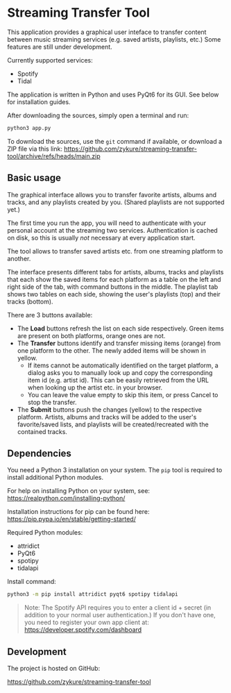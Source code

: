 # Streaming Transfer Tool

This application provides a graphical user inteface to transfer content between music streaming services (e.g. saved artists, playlists, etc.) Some features are still under development.

Currently supported services:
* Spotify
* Tidal

The application is written in Python and uses PyQt6 for its GUI. See below for installation guides.

After downloading the sources, simply open a terminal and run:
```sh
python3 app.py
```

To download the sources, use the `git` command if available, or download a ZIP file via this link:
https://github.com/zykure/streaming-transfer-tool/archive/refs/heads/main.zip

## Basic usage

The graphical interface allows you to transfer favorite artists, albums and tracks, and any playlists created by you.
(Shared playlists are not supported yet.)

The first time you run the app, you will need to authenticate with your personal account at the streaming two services. Authentication is cached on disk, so this is usually *not* necessary at every application start.

The tool allows to transfer saved artists etc. from one streaming platform to another.

The interface presents different tabs for artists, albums, tracks and playlists that each show the saved items for each platform as a table on the left and right side of the tab, with command buttons in the middle. The playlist tab shows two tables on each side, showing the user's playlists (top) and their tracks (bottom).

There are 3 buttons available:

* The **Load** buttons refresh the list on each side respectively. Green items are present on both platforms, orange ones are not.
* The **Transfer** buttons identify and transfer missing items (orange) from one platform to the other. The newly added items will be shown in yellow.
  * If items cannot be automatically identified on the target platform, a dialog asks you to manually look up and copy the corresponding item id (e.g. artist id). This can be easily retrieved from the URL when looking up the artist etc. in your browser.
  * You can leave the value empty to skip this item, or press Cancel to stop the transfer.
* The **Submit** buttons push the changes (yellow) to the respective platform. Artists, albums and tracks will be added to the user's favorite/saved lists, and playlists will be created/recreated with the contained tracks.

## Dependencies

You need a Python 3 installation on your system. The `pip` tool is required to install additional Python modules.

For help on installing Python on your system, see: 
https://realpython.com/installing-python/

Installation instructions for pip can be found here:
https://pip.pypa.io/en/stable/getting-started/

Required Python modules:

* attridict
* PyQt6
* spotipy
* tidalapi

Install command:
```sh
python3 -m pip install attridict pyqt6 spotipy tidalapi
```

> Note: The Spotify API requires you to enter a client id + secret (in addition to your normal user authentication.)
> If you don't have one, you need to register your own app client at: https://developer.spotify.com/dashboard

## Development

The project is hosted on GitHub:

https://github.com/zykure/streaming-transfer-tool
